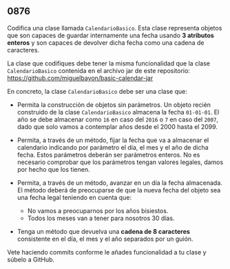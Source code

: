 ## 0876

Codifica una clase llamada `CalendarioBasico`. Esta clase representa objetos que son capaces de guardar internamente una fecha usando __3 atributos enteros__ y son capaces de devolver dicha fecha como una cadena de caracteres. 

La clase que codifiques debe tener la misma funcionalidad que la clase `CalendarioBasico` contenida en el archivo jar de este repositorio: https://github.com/miguelbayon/basic-calendar-jar

En concreto, la clase `CalendarioBasico` debe ser una clase que:

* Permita la construcción de objetos sin parámetros. Un objeto recién construido de la clase `CalendarioBasico` almacena la fecha `01-01-01`. El año se debe almacenar como `16` en caso del `2016` o `7` en caso del `2007`, dado que solo vamos a contemplar años desde el 2000 hasta el 2099.

* Permita, a través de un método, fijar la fecha que va a almacenar el calendario indicando por parámetro el día, el mes y el año de dicha fecha. Estos parámetros deberán ser parámetros enteros. No es necesario comprobar que los parámetros tengan valores legales, damos por hecho que los tienen.

* Permita, a través de un método, avanzar en un día la fecha almacenada. El método deberá de preocuparse de que la nueva fecha del objeto sea una fecha legal teniendo en cuenta que:

  * No vamos a preocuparnos por los años bisiestos.
  * Todos los meses van a tener para nosotros 30 días.  

* Tenga un método que devuelva una __cadena de 8 caracteres__ consistente en el día, el mes y el año separados por un guión.

Vete haciendo commits conforme le añades funcionalidad a tu clase y súbelo a GitHub.
